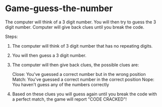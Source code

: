 # Game-guess-the-number
The computer will think of a 3 digit number. You will then try to guess the 3 digit number. Computer will give back clues until you break the code.

Steps:

1. The computer will think of 3 digit number that has no repeating digits.

2. You will then guess a 3 digit number.

3. The computer will then give back clues, the possible clues are:

   Close: You've guessed a correct number but in the wrong position
   Match: You've guessed a correct number in the correct position
   Nope: You haven't guess any of the numbers correctly

4. Based on these clues you will guess again until you break the code with a perfect match, the game will report "CODE CRACKED"!



